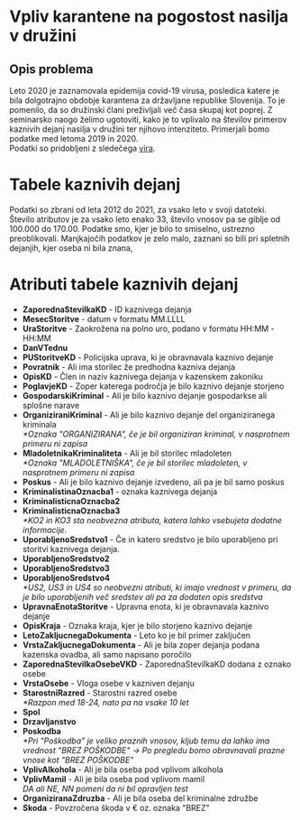 # Vpliv karantene na pogostost nasilja v družini
## Opis problema
Leto 2020 je zaznamovala epidemija covid-19 virusa, posledica katere je bila dolgotrajno obdobje karantena za državljane republike Slovenija. To je pomenilo, da so družinski člani preživljali več časa skupaj kot poprej. Z seminarsko naogo želimo ugotoviti, kako je to vplivalo na številov primerov kaznivih dejanj nasilja v družini ter njihovo intenziteto. Primerjali bomo podatke med letoma 2019 in 2020.<br>
Podatki so pridobljeni z sledečega <a href="https://www.policija.si/o-slovenski-policiji/statistika/kriminaliteta">vira</a>.

# Tabele kaznivih dejanj
Podatki so zbrani od leta 2012 do 2021, za vsako leto v svoji datoteki. Število atributov je za vsako leto enako 33, število vnosov pa se giblje od 100.000 do 170.00. Podatke smo, kjer je bilo to smiselno, ustrezno preoblikovali. Manjkajočih podatkov je zelo malo, zaznani so bili pri spletnih dejanjih, kjer oseba ni bila znana,

# Atributi tabele kaznivih dejanj

- **ZaporednaStevilkaKD** - ID kaznivega dejanja
- **MesecStoritve** - datum v formatu MM.LLLL
- **UraStoritve** - Zaokrožena na polno uro, podano v formatu HH:MM -HH:MM
- **DanVTednu**
- **PUStoritveKD** - Policijska uprava, ki je obravnavala kaznivo dejanje
- **Povratnik**  - Ali ima storilec že predhodna kazniva dejanja
- **OpisKD** - Člen in naziv kaznivega dejanja v kazenskem zakoniku
- **PoglavjeKD** - Zoper katerega področja je bilo kaznivo dejanje storjeno
- **GospodarskiKriminal** - Ali je bilo kaznivo dejanje gospodarkse ali splošne narave
- **OrganiziraniKriminal** - Ali je bilo kaznivo dejanje del organiziranega kriminala
<br>*&ast;Oznaka "ORGANIZIRANA", če je bil organiziran kriminal, v nasprotnem primeru ni zapisa*
- **MladoletnikaKriminaliteta** - Ali je bil storilec mladoleten
<br>*&ast;Oznaka "MLADOLETNIŠKA", če je bil storilec mladoleten, v nasprotnem primeru ni zapisa*
- **Poskus** - Ali je bilo kaznivo dejanje izvedeno, ali pa je bil samo poskus
- **KriminalistinaOznacba1** - oznaka kaznivega dejanja
- **KriminalisticnaOznacba2**
- **KriminalisticnaOznacba3**
<br>*&ast;KO2 in KO3 sta neobvezna atributa, katera lahko vsebujeta dodatne informacije.*
- **UporabljenoSredstvo1** - Če in katero sredstvo je bilo uporabljeno pri storitvi kaznivega dejanja.
- **UporabljenoSredstvo2**
- **UporabljenoSredstvo3**
- **UporabljenoSredstvo4**
<br>*&ast;US2, US3 in US4 so neobvezni atributi, ki imajo vrednost v primeru, da je bilo uporabljenih več sredstev ali pa za dodaten opis sredstva*
- **UpravnaEnotaStoritve** - Upravna enota, ki je obravnavala kaznivo dejanje
- **OpisKraja** - Oznaka kraja, kjer je bilo storjeno kaznivo dejanje
- **LetoZakljucnegaDokumenta** - Leto ko je bil primer zaključen
- **VrstaZakljucnegaDokumenta** - Ali je bila zoper dejanja podana kazenska ovadba, ali samo napisano poročilo
- **ZaporednaStevilkaOsebeVKD** - ZaporednaStevilkaKD dodana z oznako osebe
- **VrstaOsebe** - Vloga osebe v kazniven dejanju
- **StarostniRazred** - Starostni razred osebe
<br>*&ast;Razpon med 18-24, nato pa na vsake 10 let*
- **Spol**
- **Drzavljanstvo**
- **Poskodba**
<br>*&ast;Pri "Poškodba" je veliko praznih vnosov, kljub temu da lahko ima vrednost "BREZ POŠKODBE" -> Po pregledu bomo obravnavali prazne vnose kot "BREZ POŠKODBE"*
- **VplivAlkohola** - Ali je bila oseba pod vplivom alkohola
- **VplivMamil** - Ali je bila oseba pod vplivom mamil
<br>*DA ali NE, NN pomeni da ni bil opravljen test*
- **OrganiziranaZdruzba** - Ali je bila oseba del kriminalne združbe
- **Skoda** - Povzročena škoda v € oz. oznaka "BREZ"

